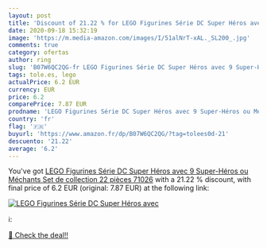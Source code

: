 ```yaml
---
layout: post
title: 'Discount of 21.22 % for LEGO Figurines Série DC Super Héros avec'
date: 2020-09-18 15:32:19
image: 'https://m.media-amazon.com/images/I/51alNrT-xAL._SL200_.jpg'
comments: true
category: ofertas
author: ring
slug: 'B07W6QC2QG-fr LEGO Figurines Série DC Super Héros avec 9 Super-Héros ou...'
tags: tole.es, lego
actualPrice: 6.2 EUR
currency: EUR
price: 6.2
comparePrice: 7.87 EUR
prodname: 'LEGO Figurines Série DC Super Héros avec 9 Super-Héros ou Méchants  Set de collection  22 pièces  71026'
country: 'fr'
flag: '🇫🇷'
buyurl: 'https://www.amazon.fr/dp/B07W6QC2QG/?tag=tolees0d-21'
descuento: '21.22'
average: '6.2'
---
```


You've got [LEGO Figurines Série DC Super Héros avec 9 Super-Héros ou Méchants  Set de collection  22 pièces  71026](https://www.amazon.fr/dp/B07W6QC2QG/?tag=tolees0d-21) with a  21.22 % discount, with final price of 6.2 EUR (original: 7.87 EUR) at the following link:

[![LEGO Figurines Série DC Super Héros avec](https://m.media-amazon.com/images/I/51alNrT-xAL._SL200_.jpg)](https://www.amazon.fr/dp/B07W6QC2QG/?tag=tolees0d-21)

ℹ️:


[🛒 Check the deal!!](https://www.amazon.fr/dp/B07W6QC2QG/?tag=tolees0d-21)
